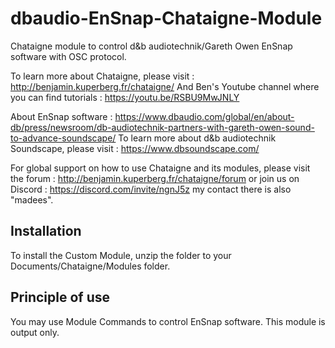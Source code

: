 # dbaudio-EnSnap-Chataigne-Module
Chataigne module to control d&amp;b audiotechnik/Gareth Owen EnSnap software with OSC protocol.  

To learn more about Chataigne, please visit : http://benjamin.kuperberg.fr/chataigne/
And Ben's Youtube channel where you can find tutorials : https://youtu.be/RSBU9MwJNLY

About EnSnap software : https://www.dbaudio.com/global/en/about-db/press/newsroom/db-audiotechnik-partners-with-gareth-owen-sound-to-advance-soundscape/
To learn more about d&amp;b audiotechnik Soundscape, please visit : https://www.dbsoundscape.com/  

For global support on how to use Chataigne and its modules, please visit the forum : 
http://benjamin.kuperberg.fr/chataigne/forum 
or join us on Discord : 
https://discord.com/invite/ngnJ5z my contact there is also "madees".

## Installation
To install the Custom Module, unzip the folder to your Documents/Chataigne/Modules folder.

## Principle of use
You may use Module Commands to control EnSnap software.
This module is output only.

